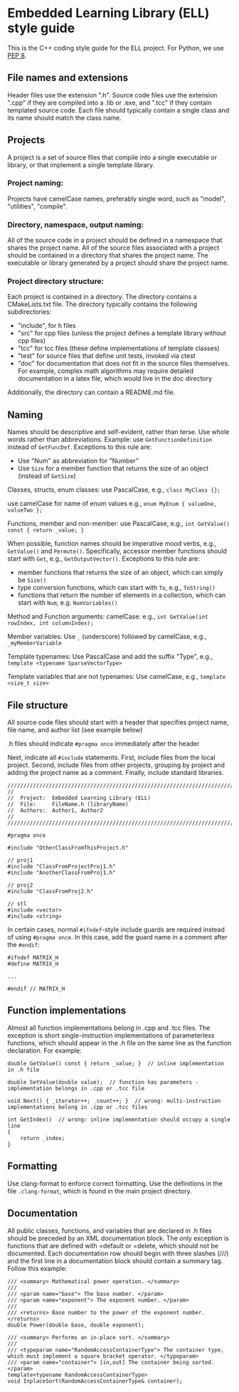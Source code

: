 # Embedded Learning Library (ELL) style guide
This is the C++ coding style guide for the ELL project. For Python, we use [PEP 8](https://www.python.org/dev/peps/pep-0008/).

## File names and extensions
Header files use the extension ".h". Source code files use the extension ".cpp" if they are compiled into a .lib or .exe, and ".tcc" if they contain templated source code.
Each file should typically contain a single class and its name should match the class name.

## Projects
A project is a set of source files that compile into a single executable or library, or that implement a single template library.

### Project naming:
Projects have camelCase names, preferably single word, such as "model", "utilities", "compile".

### Directory, namespace, output naming:
All of the source code in a project should be defined in a namespace that shares the project name. All of the source files associated with a project should be contained in a directory that shares the project name. The executable or library generated by a project should share the project name.

### Project directory structure:
Each project is contained in a directory. The directory contains a CMakeLists.txt file. The directory typically contains the following subdirectories:

* "include", for h files
* "src" for cpp files (unless the project defines a template library without cpp files)
* "tcc" for tcc files (these define implementations of template classes)
* "test" for source files that define unit tests, invoked via ctest
* "doc" for documentation that does not fit in the source files themselves. For example, complex math algorithms may require detailed documentation in a latex file, which would live in the doc directory

Additionally, the directory can contain a README.md file.

## Naming
Names should be descriptive and self-evident, rather than terse. Use whole words rather than abbreviations. Example: use `GetFunctionDefinition` instead of `GetFuncDef`. Exceptions to this rule are:

* Use "Num" as abbreviation for "Number"
* Use `Size` for a member function that returns the size of an object (instead of `GetSize`)

Classes, structs, enum classes:
use PascalCase, e.g., `class MyClass {};`

use camelCase for name of enum values e.g., `enum MyEnum { valueOne, valueTwo };`

Functions, member and non-member:
use PascalCase, e.g., `int GetValue() const { return _value; }`

When possible, function names should be imperative mood verbs, e.g., `GetValue()` and `Permute()`. Specifically, accessor member functions should start with `Get`, e.g., `GetOutputVector()`.
Exceptions to this rule are:

* member functions that returns the size of an object, which can simply be `Size()`
* type conversion functions, which can start with `To`, e.g., `ToString()`
* functions that return the number of elements in a collection, which can start with `Num`, e.g. `NumVariables()`

Method and Function arguments: camelCase: e.g., `int GetValue(int rowIndex, int columnIndex);`

Member variables:
Use `_` (underscore) followed by camelCase, e.g., `_myMemberVariable`

Template typenames:
Use PascalCase and add the suffix "Type", e.g., `template <typename SparseVectorType>`

Template variables that are not typenames: Use camelCase, e.g., `template <size_t size>`

## File structure
All source code files should start with a header that specifies project name, file name, and author list (see example below)

.h files should indicate `#pragma once` immediately after the header

Next, indicate all `#include` statements. First, include files from the local project. Second, include files from other projects, grouping by project and adding the project name as a comment. Finally, include standard libraries.

    ////////////////////////////////////////////////////////////////////////////////////////////////////
    //
    //  Project:  Embedded Learning Library (ELL)
    //  File:     FileName.h (libraryName)
    //  Authors:  Author1, Author2
    //
    ////////////////////////////////////////////////////////////////////////////////////////////////////

    #pragma once

    #include "OtherClassFromThisProject.h"

    // proj1
    #include "ClassFromProjectProj1.h"
    #include "AnotherClassFromProj1.h"

    // proj2
    #include "ClassFromProj2.h"

    // stl
    #include <vector>
    #include <string>

In certain cases, normal `#ifndef`-style include guards are required instead of using `#pragma once`. In this case, add the guard name
in a comment after the `#endif`:

    #ifndef MATRIX_H
    #define MATRIX_H

    ...

    #endif // MATRIX_H

## Function implementations
Almost all function implementations belong in .cpp and .tcc files. The exception is short single-instruction implementations of parameterless functions, which should appear in the .h file on the same line as the function declaration. For example:

    double GetValue() const { return _value; }  // inline implementation in .h file

    double SetValue(double value);  // function has parameters - implementation belongs in .cpp or .tcc file

    void Next() { _iterator++; _count++; }  // wrong: multi-instruction implementations belong in .cpp or .tcc files

    int GetIndex()  // wrong: inline implementation should occupy a single line
    {
        return _index;
    }

## Formatting
Use clang-format to enforce correct formatting. Use the definitions in the file `.clang-format`, which is found in the main project directory.

## Documentation
All public classes, functions, and variables that are declared in .h files should be preceded by an XML documentation block. The only exception is functions that are defined with =default or =delete, which should not be documented. Each documentation row should begin with three slashes (///) and the first line in a documentation block should contain a summary tag. Follow this example:

    /// <summary> Mathematical power operation. </summary>
    ///
    /// <param name="base"> The base number. </param>
    /// <param name="exponent"> The exponent number. </param>
    ///
    /// <returns> Base number to the power of the exponent number. </returns>
    double Power(double base, double exponent);

    /// <summary> Performs an in-place sort. </summary>
    ///
    /// <typeparam name="RandomAccessContainerType"> The container type, which must implement a square bracket operator. </typeparam>
    /// <param name="container"> [in,out] The container being sorted. </param>
    template<typename RandomAccessContainerType>
    void InplaceSort(RandomAccessContainerType& container);




